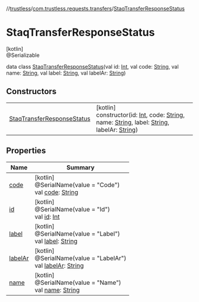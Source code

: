 //[trustless](../../../index.md)/[com.trustless.requests.transfers](../index.md)/[StaqTransferResponseStatus](index.md)

# StaqTransferResponseStatus

[kotlin]\
@Serializable

data class [StaqTransferResponseStatus](index.md)(val id: [Int](https://kotlinlang.org/api/latest/jvm/stdlib/kotlin/-int/index.html), val code: [String](https://kotlinlang.org/api/latest/jvm/stdlib/kotlin/-string/index.html), val name: [String](https://kotlinlang.org/api/latest/jvm/stdlib/kotlin/-string/index.html), val label: [String](https://kotlinlang.org/api/latest/jvm/stdlib/kotlin/-string/index.html), val labelAr: [String](https://kotlinlang.org/api/latest/jvm/stdlib/kotlin/-string/index.html))

## Constructors

| | |
|---|---|
| [StaqTransferResponseStatus](-staq-transfer-response-status.md) | [kotlin]<br>constructor(id: [Int](https://kotlinlang.org/api/latest/jvm/stdlib/kotlin/-int/index.html), code: [String](https://kotlinlang.org/api/latest/jvm/stdlib/kotlin/-string/index.html), name: [String](https://kotlinlang.org/api/latest/jvm/stdlib/kotlin/-string/index.html), label: [String](https://kotlinlang.org/api/latest/jvm/stdlib/kotlin/-string/index.html), labelAr: [String](https://kotlinlang.org/api/latest/jvm/stdlib/kotlin/-string/index.html)) |

## Properties

| Name | Summary |
|---|---|
| [code](code.md) | [kotlin]<br>@SerialName(value = &quot;Code&quot;)<br>val [code](code.md): [String](https://kotlinlang.org/api/latest/jvm/stdlib/kotlin/-string/index.html) |
| [id](id.md) | [kotlin]<br>@SerialName(value = &quot;Id&quot;)<br>val [id](id.md): [Int](https://kotlinlang.org/api/latest/jvm/stdlib/kotlin/-int/index.html) |
| [label](label.md) | [kotlin]<br>@SerialName(value = &quot;Label&quot;)<br>val [label](label.md): [String](https://kotlinlang.org/api/latest/jvm/stdlib/kotlin/-string/index.html) |
| [labelAr](label-ar.md) | [kotlin]<br>@SerialName(value = &quot;LabelAr&quot;)<br>val [labelAr](label-ar.md): [String](https://kotlinlang.org/api/latest/jvm/stdlib/kotlin/-string/index.html) |
| [name](name.md) | [kotlin]<br>@SerialName(value = &quot;Name&quot;)<br>val [name](name.md): [String](https://kotlinlang.org/api/latest/jvm/stdlib/kotlin/-string/index.html) |
